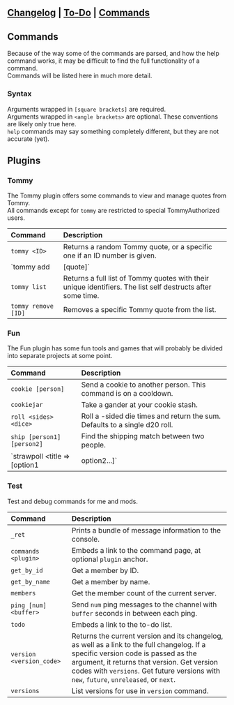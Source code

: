 ## [Changelog](https://novabros.github.io/NovaBot/version) | [To-Do](https://novabros.github.io/NovaBot/todo) | [Commands](https://novabros.github.io/NovaBot/commands)
## Commands  
Because of the way some of the commands are parsed, and how the help command works, it may be difficult to find the full functionality of a command.  
Commands will be listed here in much more detail.

### Syntax
Arguments wrapped in `[square brackets]` are required.  
Arguments wrapped in `<angle brackets>` are optional.
These conventions are likely only true here.  
`help` commands may say something completely different, but they are not accurate (yet).

## Plugins
### Tommy
The Tommy plugin offers some commands to view and manage quotes from Tommy.  
All commands except for `tommy` are restricted to special TommyAuthorized users.

Command|Description
:-|:-
`tommy <ID>` | Returns a random Tommy quote, or a specific one if an ID number is given.
`tommy add <subject>|[quote]` | Adds a Tommy quote to the list, with optional `subject` header. Make sure to use a `| pipe` character to separate the subject if used.
`tommy list`  | Returns a full list of Tommy quotes with their unique identifiers. The list self destructs after some time.
`tommy remove [ID]` | Removes a specific Tommy quote from the list.

### Fun
The Fun plugin has some fun tools and games that will probably be divided into separate projects at some point.

Command|Description
:-|:-
`cookie [person]` | Send a cookie to another person. This command is on a cooldown.
`cookiejar` | Take a gander at your cookie stash.
`roll <sides> <dice>` | Roll a <sides>-sided die <dice> times and return the sum. Defaults to a single d20 roll.
`ship [person1] [person2]` | Find the shipping match between two people.
`strawpoll <title => [option1 | option2...]` | Create a strawpoll with optional title and a bunch of options. Identify title by putting an `= equals` sign after it, and separate options with `| pipe` characters. `n!strawpoll Favorite Color = Red | Blue | Green` works, and so does `n!strawpoll League of Legends | DotA 2 | World of Warcraft`.

### Test
Test and debug commands for me and mods.

Command | Description
:-|:-
`_ret` | Prints a bundle of message information to the console.
`commands <plugin>` | Embeds a link to the command page, at optional `plugin` anchor.
`get_by_id` | Get a member by ID.
`get_by_name` | Get a member by name.
`members` | Get the member count of the current server.
`ping [num] <buffer>` | Send `num` ping messages to the channel with `buffer` seconds in between each ping.
`todo` | Embeds a link to the to-do list.
`version <version_code>` | Returns the current version and its changelog, as well as a link to the full changelog. If a specific version code is passed as the argument, it returns that version. Get version codes with `versions`. Get future versions with `new`, `future`,  `unreleased`, or `next`.
`versions` | List versions for use in `version` command.
